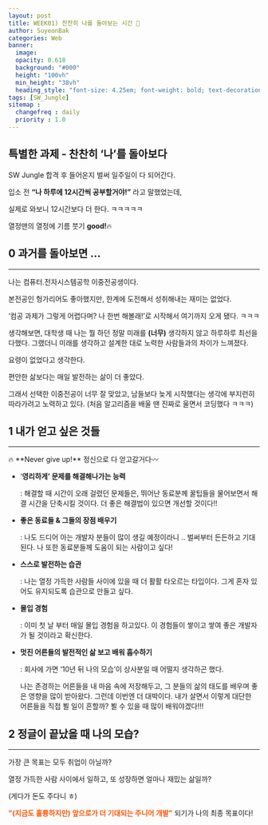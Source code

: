 ```yaml
---
layout: post
title: WEEK01) 찬찬히 나를 돌아보는 시간 💬
author: SuyeonBak
categories: Web
banner:
  image: 
  opacity: 0.618
  background: "#000"
  height: "100vh"
  min_height: "38vh"
  heading_style: "font-size: 4.25em; font-weight: bold; text-decoration: none"
tags: [SW_Jungle]
sitemap :
  changefreq : daily
  priority : 1.0
---
```


## 특별한 과제 - 찬찬히 ‘나’를 돌아보다


SW Jungle 합격 후 들어온지 벌써 일주일이 다 되어간다.

입소 전 **“나 하루에 12시간씩 공부할거야!”** 라고 말했었는데,

실제로 와보니 12시간보다 더 한다. ㅋㅋㅋㅋㅋ

열정맨의 열정에 기름 붓기 **good!**🔥

## 0 과거를 돌아보면 ...

---

나는 컴퓨터.전자시스템공학 이중전공생이다.

본전공인 헝가리어도 좋아했지만, 한계에 도전해서 성취해내는 재미는 없었다.

‘컴공 과제가 그렇게 어렵다며? 나 한번 해볼래!’로 시작해서 여기까지 오게 됐다. ㅋㅋㅋ

생각해보면, 대학생 때 나는 뭘 하던 정말 미래를 **(너무)** 생각하지 않고 하루하루 최선을 다했다. 그랬더니 미래를 생각하고 설계한 대로 노력한 사람들과의 차이가 느껴졌다.

요령이 없었다고 생각한다.

편안한 삶보다는 매일 발전하는 삶이 더 좋았다.

그래서 선택한 이중전공이 너무 잘 맞았고, 남들보다 늦게 시작했다는 생각에 부지런히 따라가려고 노력하고 있다. (처음 알고리즘을 배울 땐 진짜로 울면서 코딩했다 ㅋㅋㅋ)

## 1 내가 얻고 싶은 것들

---

<aside>
🔥 **Never give up!** 정신으로 다 얻고갈거다〰️

</aside>

- ‘**영리하게’ 문제를 해결해나가는 능력**
    
    : 해결할 때 시간이 오래 걸렸던 문제들은, 뛰어난 동료분께 꿀팁들을 물어보면서 해결 시간을 단축시킬 것이다. 더 좋은 해결법이 있으면 개선할 것이다!!
    
- **좋은 동료들 & 그들의 장점 배우기**
    
    : 나도 드디어 아는 개발자 분들이 많이 생길 예정이라니 .. 벌써부터 든든하고 기대된다. 나 또한 동료분들께 도움이 되는 사람이고 싶다! 
    
- **스스로 발전하는 습관**
    
    : 나는 열정 가득한 사람들 사이에 있을 때 더 활활 타오르는 타입이다. 그게 혼자 있어도 유지되도록 습관으로 만들고 싶다. 
    
- **몰입 경험**
    
    : 이미 첫 날 부터 매일 몰입 경험을 하고있다. 이 경험들이 쌓이고 쌓여 좋은 개발자가 될 것이라고 확신한다.
    
- **멋진 어른들의 발전적인 삶 보고 배워 흡수하기**
    
    : 회사에 가면 ‘10년 뒤 나의 모습’이 상사분일 때 어떨지 생각하곤 했다. 
    
    나는 존경하는 어른들을 내 마음 속에 저장해두고, 그 분들의 삶의 태도를 배우며 좋은 영향을 많이 받아왔다. 그런데 이번엔 더 대박이다. 내가 살면서 이렇게 대단한 어른들을 직접 뵐 일이 흔할까? 뵐 수 있을 때 많이 배워야겠다!!! 
    

## 2 정글이 끝났을 때 나의 모습?

---

가장 큰 목표는 모두 취업이 아닐까?

열정 가득한 사람 사이에서 일하고, 또 성장하면 얼마나 재밌는 삶일까?

(게다가 돈도 주다니 ㅎ)

<span style="color:#ff5100">**"(지금도 훌륭하지만) 앞으로가 더 기대되는 주니어 개발"**</span> 되기가 나의 최종 목표이다!